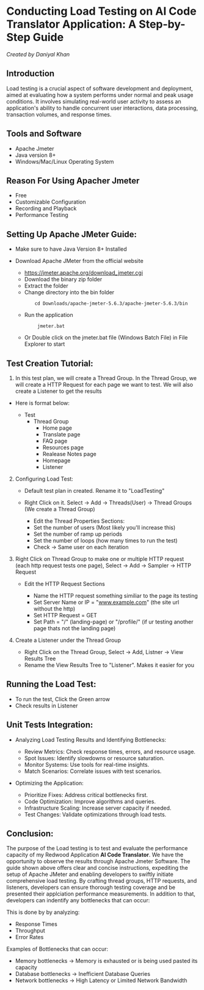 # Conducting Load Testing on AI Code Translator Application: A Step-by-Step Guide

*Created by Daniyal Khan*

## Introduction
Load testing is a crucial aspect of software development and deployment, aimed at evaluating how a system performs under normal and peak usage conditions. It involves simulating real-world user activity to assess an application's ability to handle concurrent user interactions, data processing, transaction volumes, and response times.

## Tools and Software
  - Apache Jmeter
  - Java version 8+
  - Windows/Mac/Linux Operating System

## Reason For Using Apacher Jmeter

  - Free
  - Customizable Configuration
  - Recording and Playback
  - Performance Testing


## Setting Up Apache JMeter Guide:

  - Make sure to have Java Version 8+ Installed
  - Download Apache JMeter from the official website
    
    - https://jmeter.apache.org/download_jmeter.cgi
    - Download the binary zip folder
    - Extract the folder
    * Change directory into the bin folder
      
    ```
           cd Downloads/apache-jmeter-5.6.3/apache-jmeter-5.6.3/bin
    ```
    * Run the application
    ```
            jmeter.bat
    ```
    - Or Double click on the jmeter.bat file (Windows Batch File) in File Explorer to start
      
## Test Creation Tutorial:
  1) In this test plan, we will create a Thread Group. In the Thread Group, we will create a HTTP Request for each page we want to test. We will also create a Listener to get the results
  - Here is format below:
    
    - Test
      - Thread Group 
        - Home page
        - Translate page
        - FAQ page 
        - Resources page 
        - Realease Notes page
        - Homepage 
        - Listener
          
  2) Configuring Load Test:
     
     - Default test plan in created. Rename it to "LoadTesting"
     - Right Click on it. Select -> Add -> Threads(User) -> Thread Groups  (We create a Thread Group)
       
       - Edit the Thread Properties Sections:
       - Set the number of users (Most likely you'll increase this)
       - Set the number of ramp up periods
       - Set the number of loops (how many times to run the test)
       - Check -> Same user on each iteration
        
  4) Right Click on Thread Group to make one or multiple HTTP request (each http request tests one page), Select -> Add -> Sampler -> HTTP Request
     
     - Edit the HTTP Request Sections
       
       - Name the HTTP request something similiar to the page its testing 
       - Set Server Name or IP =  "www.example.com" (the site url without the http)
       - Set HTTP Request = GET
       - Set Path = "/" (landing-page) or "/profile/" (if ur testing another page thats not the landing page)
        
  5) Create a Listener under the Thread Group
     
     - Right Click on the Thread Group, Select -> Add, Listner -> View Results Tree
     - Rename the View Results Tree to "Listener". Makes it easier for you

## Running the Load Test:
  - To run the test, Click the Green arrow 
  - Check results in Listener

## Unit Tests Integration:
 
  - Analyzing Load Testing Results and Identifying Bottlenecks:
  
    - Review Metrics: Check response times, errors, and resource usage.
    - Spot Issues: Identify slowdowns or resource saturation.
    - Monitor Systems: Use tools for real-time insights.
    - Match Scenarios: Correlate issues with test scenarios.
  
  - Optimizing the Application:
  
    - Prioritize Fixes: Address critical bottlenecks first.
    - Code Optimization: Improve algorithms and queries.
    - Infrastructure Scaling: Increase server capacity if needed.
    - Test Changes: Validate optimizations through load tests.

## Conclusion:
The purpose of the Load testing is to test and evaluate the performance capacity of my Redwood Application **AI Code Translator**. We have the opportunity to observe the results through Apache Jmeter Software.
The guide shown above offers clear and concise instructions, expediting the setup of Apache JMeter and enabling developers to swiftly initiate comprehensive load testing. By crafting thread groups, HTTP requests, and listeners, developers can ensure thorough testing coverage and be presented their applciation performance measurements. In addition to that, developers can indentify any bottlenecks that can occur:

This is done by by analyzing:

  - Response Times
  - Throughput
  - Error Rates

Examples of Bottlenecks that can occur:

  - Memory bottlenecks -> Memory is exhausted or is being used pasted its capacity
  - Database bottlenecks -> Inefficient Database Queries
  - Network bottlenecks -> High Latency or Limited Network Bandwidth



